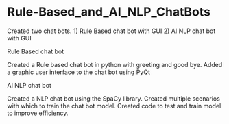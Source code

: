 # Rule-Based_and_AI_NLP_ChatBots
Created two chat bots. 1) Rule Based chat bot with GUI 2) AI NLP chat bot with GUI


Rule Based chat bot

Created a Rule based chat bot in python with greeting and good bye. Added a graphic user interface to the chat bot using PyQt


AI NLP chat bot

Created a NLP chat bot using the SpaCy library.
Created multiple scenarios with which to train the chat bot model.
Created code to test and train model to improve efficiency.

